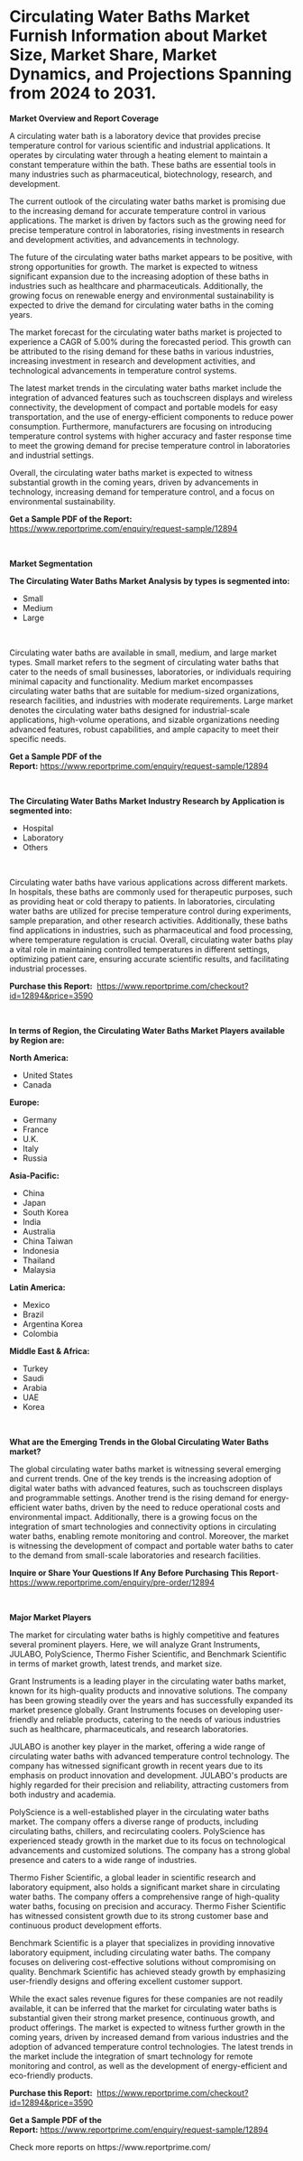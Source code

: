 <p><h1>Circulating Water Baths Market Furnish Information about Market Size, Market Share, Market Dynamics, and Projections Spanning from 2024 to 2031.</h1></p><p><strong>Market Overview and Report Coverage</strong></p>
<p><p>A circulating water bath is a laboratory device that provides precise temperature control for various scientific and industrial applications. It operates by circulating water through a heating element to maintain a constant temperature within the bath. These baths are essential tools in many industries such as pharmaceutical, biotechnology, research, and development.</p><p>The current outlook of the circulating water baths market is promising due to the increasing demand for accurate temperature control in various applications. The market is driven by factors such as the growing need for precise temperature control in laboratories, rising investments in research and development activities, and advancements in technology.</p><p>The future of the circulating water baths market appears to be positive, with strong opportunities for growth. The market is expected to witness significant expansion due to the increasing adoption of these baths in industries such as healthcare and pharmaceuticals. Additionally, the growing focus on renewable energy and environmental sustainability is expected to drive the demand for circulating water baths in the coming years.</p><p>The market forecast for the circulating water baths market is projected to experience a CAGR of 5.00% during the forecasted period. This growth can be attributed to the rising demand for these baths in various industries, increasing investment in research and development activities, and technological advancements in temperature control systems.</p><p>The latest market trends in the circulating water baths market include the integration of advanced features such as touchscreen displays and wireless connectivity, the development of compact and portable models for easy transportation, and the use of energy-efficient components to reduce power consumption. Furthermore, manufacturers are focusing on introducing temperature control systems with higher accuracy and faster response time to meet the growing demand for precise temperature control in laboratories and industrial settings.</p><p>Overall, the circulating water baths market is expected to witness substantial growth in the coming years, driven by advancements in technology, increasing demand for temperature control, and a focus on environmental sustainability.</p></p>
<p><strong>Get a Sample PDF of the Report:</strong> <a href="https://www.reportprime.com/enquiry/request-sample/12894">https://www.reportprime.com/enquiry/request-sample/12894</a></p>
<p>&nbsp;</p>
<p><strong>Market Segmentation</strong></p>
<p><strong>The Circulating Water Baths Market Analysis by types is segmented into:</strong></p>
<p><ul><li>Small</li><li>Medium</li><li>Large</li></ul></p>
<p>&nbsp;</p>
<p><p>Circulating water baths are available in small, medium, and large market types. Small market refers to the segment of circulating water baths that cater to the needs of small businesses, laboratories, or individuals requiring minimal capacity and functionality. Medium market encompasses circulating water baths that are suitable for medium-sized organizations, research facilities, and industries with moderate requirements. Large market denotes the circulating water baths designed for industrial-scale applications, high-volume operations, and sizable organizations needing advanced features, robust capabilities, and ample capacity to meet their specific needs.</p></p>
<p><strong>Get a Sample PDF of the Report:</strong>&nbsp;<a href="https://www.reportprime.com/enquiry/request-sample/12894">https://www.reportprime.com/enquiry/request-sample/12894</a></p>
<p>&nbsp;</p>
<p><strong>The Circulating Water Baths Market Industry Research by Application is segmented into:</strong></p>
<p><ul><li>Hospital</li><li>Laboratory</li><li>Others</li></ul></p>
<p>&nbsp;</p>
<p><p>Circulating water baths have various applications across different markets. In hospitals, these baths are commonly used for therapeutic purposes, such as providing heat or cold therapy to patients. In laboratories, circulating water baths are utilized for precise temperature control during experiments, sample preparation, and other research activities. Additionally, these baths find applications in industries, such as pharmaceutical and food processing, where temperature regulation is crucial. Overall, circulating water baths play a vital role in maintaining controlled temperatures in different settings, optimizing patient care, ensuring accurate scientific results, and facilitating industrial processes.</p></p>
<p><strong>Purchase this Report:</strong>&nbsp; <a href="https://www.reportprime.com/checkout?id=12894&price=3590">https://www.reportprime.com/checkout?id=12894&price=3590</a></p>
<p>&nbsp;</p>
<p><strong>In terms of Region, the Circulating Water Baths Market Players available by Region are:</strong></p>
<p>
    <p> <strong> North America: </strong>
        <ul>
            <li>United States</li>
            <li>Canada</li>
        </ul>
        </p> 
    <p> <strong> Europe: </strong>
        <ul>
            <li>Germany</li>
            <li>France</li>
            <li>U.K.</li>
            <li>Italy</li>
            <li>Russia</li>
        </ul>
        </p> 
    <p> <strong> Asia-Pacific: </strong>
        <ul>
            <li>China</li>
            <li>Japan</li>
            <li>South Korea</li>
            <li>India</li>
            <li>Australia</li>
            <li>China Taiwan</li>
            <li>Indonesia</li>
            <li>Thailand</li>
            <li>Malaysia</li>
        </ul>
        </p> 
    <p> <strong> Latin America: </strong>
        <ul>
            <li>Mexico</li>
            <li>Brazil</li>
            <li>Argentina Korea</li>
            <li>Colombia</li>
        </ul>
        </p> 
    <p> <strong> Middle East & Africa: </strong>
        <ul>
            <li>Turkey</li>
            <li>Saudi</li>
            <li>Arabia</li>
            <li>UAE</li>
            <li>Korea</li>
        </ul>
    </p>
    </p>
<p>&nbsp;</p>
<p><strong>What are the Emerging Trends in the Global Circulating Water Baths market?</strong></p>
<p><p>The global circulating water baths market is witnessing several emerging and current trends. One of the key trends is the increasing adoption of digital water baths with advanced features, such as touchscreen displays and programmable settings. Another trend is the rising demand for energy-efficient water baths, driven by the need to reduce operational costs and environmental impact. Additionally, there is a growing focus on the integration of smart technologies and connectivity options in circulating water baths, enabling remote monitoring and control. Moreover, the market is witnessing the development of compact and portable water baths to cater to the demand from small-scale laboratories and research facilities.</p></p>
<p><strong>Inquire or Share Your Questions If Any Before Purchasing This Report</strong>- <a href="https://www.reportprime.com/enquiry/pre-order/12894">https://www.reportprime.com/enquiry/pre-order/12894</a></p>
<p>&nbsp;</p>
<p><strong>Major Market Players</strong></p>
<p><p>The market for circulating water baths is highly competitive and features several prominent players. Here, we will analyze Grant Instruments, JULABO, PolyScience, Thermo Fisher Scientific, and Benchmark Scientific in terms of market growth, latest trends, and market size.</p><p>Grant Instruments is a leading player in the circulating water baths market, known for its high-quality products and innovative solutions. The company has been growing steadily over the years and has successfully expanded its market presence globally. Grant Instruments focuses on developing user-friendly and reliable products, catering to the needs of various industries such as healthcare, pharmaceuticals, and research laboratories.</p><p>JULABO is another key player in the market, offering a wide range of circulating water baths with advanced temperature control technology. The company has witnessed significant growth in recent years due to its emphasis on product innovation and development. JULABO's products are highly regarded for their precision and reliability, attracting customers from both industry and academia.</p><p>PolyScience is a well-established player in the circulating water baths market. The company offers a diverse range of products, including circulating baths, chillers, and recirculating coolers. PolyScience has experienced steady growth in the market due to its focus on technological advancements and customized solutions. The company has a strong global presence and caters to a wide range of industries.</p><p>Thermo Fisher Scientific, a global leader in scientific research and laboratory equipment, also holds a significant market share in circulating water baths. The company offers a comprehensive range of high-quality water baths, focusing on precision and accuracy. Thermo Fisher Scientific has witnessed consistent growth due to its strong customer base and continuous product development efforts.</p><p>Benchmark Scientific is a player that specializes in providing innovative laboratory equipment, including circulating water baths. The company focuses on delivering cost-effective solutions without compromising on quality. Benchmark Scientific has achieved steady growth by emphasizing user-friendly designs and offering excellent customer support.</p><p>While the exact sales revenue figures for these companies are not readily available, it can be inferred that the market for circulating water baths is substantial given their strong market presence, continuous growth, and product offerings. The market is expected to witness further growth in the coming years, driven by increased demand from various industries and the adoption of advanced temperature control technologies. The latest trends in the market include the integration of smart technology for remote monitoring and control, as well as the development of energy-efficient and eco-friendly products.</p></p>
<p><strong>Purchase this Report:</strong>&nbsp;&nbsp;<a href="https://www.reportprime.com/checkout?id=12894&price=3590">https://www.reportprime.com/checkout?id=12894&price=3590</a></p>
<p></p>
<p><strong>Get a Sample PDF of the Report:</strong>&nbsp;<a href="https://www.reportprime.com/enquiry/request-sample/12894">https://www.reportprime.com/enquiry/request-sample/12894</a></p>
<p>Check more reports on https://www.reportprime.com/</p>